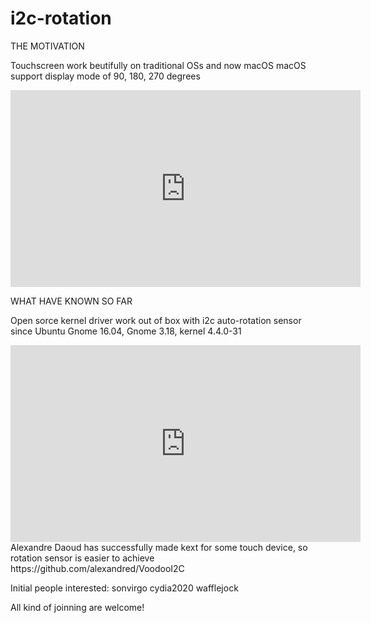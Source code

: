 # i2c-rotation
THE MOTIVATION 

Touchscreen work beutifully on traditional OSs and now macOS
macOS support display mode of 90, 180, 270 degrees
<iframe width="560" height="315" src="https://www.youtube.com/embed/JEVYvdY95l0" frameborder="0" allowfullscreen></iframe>

WHAT HAVE KNOWN SO FAR

Open sorce kernel driver work out of box with i2c auto-rotation sensor since Ubuntu Gnome 16.04, Gnome 3.18, kernel 4.4.0-31
<iframe width="560" height="315" src="https://www.youtube.com/embed/pgj5JuTJrzw" frameborder="0" allowfullscreen></iframe>
Alexandre Daoud has successfully made kext for some touch device, so rotation sensor is easier to achieve 
https://github.com/alexandred/VoodooI2C

Initial people interested:
sonvirgo
cydia2020
wafflejock

All kind of joinning are welcome!
